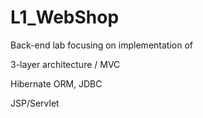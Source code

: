 # L1_WebShop

Back-end lab focusing on implementation of 

3-layer architecture / MVC 

Hibernate ORM, JDBC

JSP/Servlet

